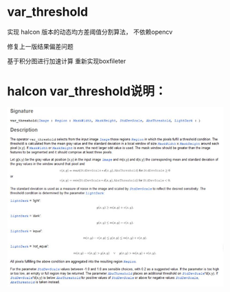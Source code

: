 # var_threshold

实现 halcon 版本的动态均方差阈值分割算法， 不依赖opencv

修复上一版结果偏差问题

基于积分图进行加速计算 重新实现boxfileter


# halcon var_threshold说明：
![Image text](https://github.com/hdmjdp/var_threshold/blob/master/haclon.jpg)
